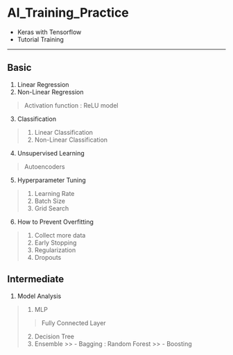 # AI_Training_Practice

- Keras with Tensorflow
- Tutorial Training
---

## Basic
1. Linear Regression
2. Non-Linear Regression
  > Activation function : ReLU model
3. Classification
  > 1) Linear Classification
  > 2) Non-Linear Classification
4. Unsupervised Learning
  > Autoencoders
5. Hyperparameter Tuning
  > 1) Learning Rate
  > 2) Batch Size
  > 3) Grid Search
6. How to Prevent Overfitting
  > 1) Collect more data
  > 2) Early Stopping
  > 3) Regularization
  > 4) Dropouts

## Intermediate
1. Model Analysis
  > 1) MLP
  >   >Fully Connected Layer
  > 2) Decision Tree
  > 3) Ensemble
    >> - Bagging : Random Forest
    >> - Boosting
